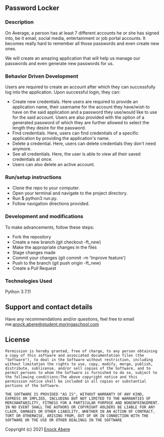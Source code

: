 ##  Password Locker

### Description
On Average, a person has at least 7 different accounts he or she has signed into, be it email, social media, entertainment or job portal accounts. It becomes really hard to remember all those passwords and even create new ones.

We will create an amazing application that will help us manage our passwords and even generate new passwords for us.

### Behavior Driven Development
Users are required to create an account after which they can successfully log into the application. Upon successful login, they can:

- Create new credentials.
    Here users are required to provide an application name, their username for the account they have/wish to have on the said application and a password they use/would like to use for the said account. Users are also provided with the option of a generated password of which they are further allowed to select the length they desire for the password.
- Find credentials.
    Here, users can find credentials of a specific application by providing the application's name.
- Delete a credential.
    Here, users can delete credentials they don't need anymore.
- See all credentials.
    Here, the user is able to view all their saved credentials at once.
- Users can also delete an active account.

### Run/setup instructions
- Clone the repo to your computer.
- Open your terminal and navigate to the project directory.
- Run $ python3 run.py.
- Follow navigation directions provided.
### Development and modifications
To make advancements, follow these steps:

- Fork the repository
- Create a new branch (git checkout -ft_new)
- Make the appropriate changes in the files
- Stage changes made
- Commit your changes (git commit -m 'Improve feature')
- Push to the branch (git push origin -ft_new)
- Create a Pull Request

### Technologies Used
Python 3.7.11


## Support and contact details

Have any recommendations and/or questions, feel free to email me:[anock.abere@student.moringaschool.com](mailto:anock.abere@student.moringaschool.com)

## License
    ​Permission is hereby granted, free of charge, to any person obtaining a copy of this software and associated documentation files (the "Software"), to deal in the Software without restriction, including without limitation the rights to use, copy, modify, merge, publish, distribute, sublicense, and/or sell copies of the Software, and to permit persons to whom the Software is furnished to do so, subject to the following conditions:​The above copyright notice and this permission notice shall be included in all copies or substantial portions of the Software.

    ​THE SOFTWARE IS PROVIDED "AS IS", WITHOUT WARRANTY OF ANY KIND, EXPRESS OR IMPLIED, INCLUDING BUT NOT LIMITED TO THE WARRANTIES OF MERCHANTABILITY, FITNESS FOR A PARTICULAR PURPOSE AND NONINFRINGEMENT. IN NO EVENT SHALL THE AUTHORS OR COPYRIGHT HOLDERS BE LIABLE FOR ANY CLAIM, DAMAGES OR OTHER LIABILITY, WHETHER IN AN ACTION OF CONTRACT, TORT OR OTHERWISE, ARISING FROM, OUT OF OR IN CONNECTION WITH THE SOFTWARE OR THE USE OR OTHER DEALINGS IN THE SOFTWARE

Copyright (c) 2021 [Enock Abere](https://github.com/enockabere)  